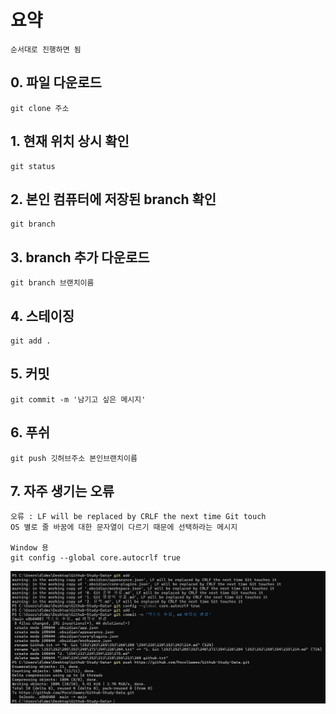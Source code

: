# 요약
	순서대로 진행하면 됨
## 0. 파일 다운로드
	git clone 주소
## 1. 현재 위치 상시 확인
	git status
## 2. 본인 컴퓨터에 저장된 branch 확인
	git branch
## 3. branch 추가 다운로드
	git branch 브랜치이름
## 4. 스테이징
	git add .
## 5. 커밋
	git commit -m '남기고 싶은 메시지'
## 6. 푸쉬
	git push 깃허브주소 본인브랜치이름
## 7. 자주 생기는 오류
	오류 : LF will be replaced by CRLF the next time Git touch
	OS 별로 줄 바꿈에 대한 문자열이 다르기 때문에 선택하라는 메시지

	Window 용
	git config --global core.autocrlf true
![Screenshot](git_use_ex.png "Screenshot")